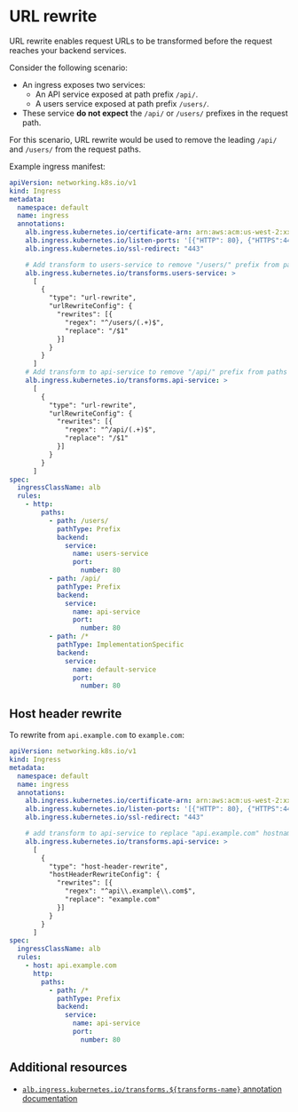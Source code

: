 # URL rewrite

URL rewrite enables request URLs to be transformed before the request reaches your backend services.

Consider the following scenario:

- An ingress exposes two services:
  - An API service exposed at path prefix `/api/`.
  - A users service exposed at path prefix `/users/`.
- These service **do not expect** the `/api/` or `/users/` prefixes in the request path.

For this scenario, URL rewrite would be used to remove the leading `/api/` and `/users/` from the request paths.

Example ingress manifest:

```yaml
apiVersion: networking.k8s.io/v1
kind: Ingress
metadata:
  namespace: default
  name: ingress
  annotations:
    alb.ingress.kubernetes.io/certificate-arn: arn:aws:acm:us-west-2:xxxx:certificate/xxxxxx
    alb.ingress.kubernetes.io/listen-ports: '[{"HTTP": 80}, {"HTTPS":443}]'
    alb.ingress.kubernetes.io/ssl-redirect: "443"

    # Add transform to users-service to remove "/users/" prefix from paths
    alb.ingress.kubernetes.io/transforms.users-service: >
      [
        {
          "type": "url-rewrite",
          "urlRewriteConfig": {
            "rewrites": [{
              "regex": "^/users/(.+)$",
              "replace": "/$1"
            }]
          }
        }
      ]
    # Add transform to api-service to remove "/api/" prefix from paths
    alb.ingress.kubernetes.io/transforms.api-service: >
      [
        {
          "type": "url-rewrite",
          "urlRewriteConfig": {
            "rewrites": [{
              "regex": "^/api/(.+)$",
              "replace": "/$1"
            }]
          }
        }
      ]
spec:
  ingressClassName: alb
  rules:
    - http:
        paths:
          - path: /users/
            pathType: Prefix
            backend:
              service:
                name: users-service
                port:
                  number: 80
          - path: /api/
            pathType: Prefix
            backend:
              service:
                name: api-service
                port:
                  number: 80
          - path: /*
            pathType: ImplementationSpecific
            backend:
              service:
                name: default-service
                port:
                  number: 80
```

## Host header rewrite

To rewrite from `api.example.com` to `example.com`:

```yaml
apiVersion: networking.k8s.io/v1
kind: Ingress
metadata:
  namespace: default
  name: ingress
  annotations:
    alb.ingress.kubernetes.io/certificate-arn: arn:aws:acm:us-west-2:xxxx:certificate/xxxxxx
    alb.ingress.kubernetes.io/listen-ports: '[{"HTTP": 80}, {"HTTPS":443}]'
    alb.ingress.kubernetes.io/ssl-redirect: "443"

    # add transform to api-service to replace "api.example.com" hostname with "example.com"
    alb.ingress.kubernetes.io/transforms.api-service: >
      [
        {
          "type": "host-header-rewrite",
          "hostHeaderRewriteConfig": {
            "rewrites": [{
              "regex": "^api\\.example\\.com$",
              "replace": "example.com"
            }]
          }
        }
      ]
spec:
  ingressClassName: alb
  rules:
    - host: api.example.com
      http:
        paths:
          - path: /*
            pathType: Prefix
            backend:
              service:
                name: api-service
                port:
                  number: 80
```

## Additional resources

- [`alb.ingress.kubernetes.io/transforms.${transforms-name}` annotation documentation](../../ingress/annotations#transforms)
